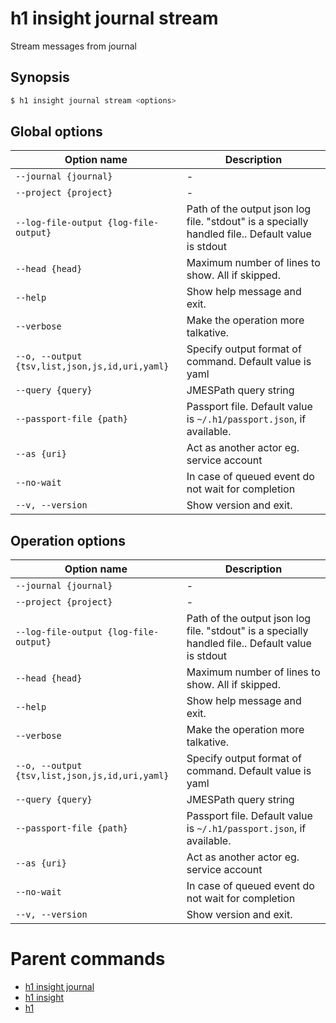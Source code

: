 
# h1 insight journal stream

Stream messages from journal

## Synopsis

```bash
$ h1 insight journal stream <options>
```

## Global options

| Option name                                        | Description                                                                                      |
| -------------------------------------------------- | ------------------------------------------------------------------------------------------------ |
| ```--journal {journal}```                          | -                                                                                                |
| ```--project {project}```                          | -                                                                                                |
| ```--log-file-output {log-file-output}```          | Path of the output json log file. "stdout" is a specially handled file.. Default value is stdout |
| ```--head {head}```                                | Maximum number of lines to show. All if skipped.                                                 |
| ```--help```                                       | Show help message and exit.                                                                      |
| ```--verbose```                                    | Make the operation more talkative.                                                               |
| ```--o, --output {tsv,list,json,js,id,uri,yaml}``` | Specify output format of command. Default value is yaml                                          |
| ```--query {query}```                              | JMESPath query string                                                                            |
| ```--passport-file {path}```                       | Passport file. Default value is ```~/.h1/passport.json```, if available.                         |
| ```--as {uri}```                                   | Act as another actor eg. service account                                                         |
| ```--no-wait```                                    | In case of queued event do not wait for completion                                               |
| ```--v, --version```                               | Show version and exit.                                                                           |

## Operation options

| Option name                                        | Description                                                                                      |
| -------------------------------------------------- | ------------------------------------------------------------------------------------------------ |
| ```--journal {journal}```                          | -                                                                                                |
| ```--project {project}```                          | -                                                                                                |
| ```--log-file-output {log-file-output}```          | Path of the output json log file. "stdout" is a specially handled file.. Default value is stdout |
| ```--head {head}```                                | Maximum number of lines to show. All if skipped.                                                 |
| ```--help```                                       | Show help message and exit.                                                                      |
| ```--verbose```                                    | Make the operation more talkative.                                                               |
| ```--o, --output {tsv,list,json,js,id,uri,yaml}``` | Specify output format of command. Default value is yaml                                          |
| ```--query {query}```                              | JMESPath query string                                                                            |
| ```--passport-file {path}```                       | Passport file. Default value is ```~/.h1/passport.json```, if available.                         |
| ```--as {uri}```                                   | Act as another actor eg. service account                                                         |
| ```--no-wait```                                    | In case of queued event do not wait for completion                                               |
| ```--v, --version```                               | Show version and exit.                                                                           |

# Parent commands

* [h1 insight journal](./../README.md)
* [h1 insight](./../../README.md)
* [h1](./../../../README.md)
